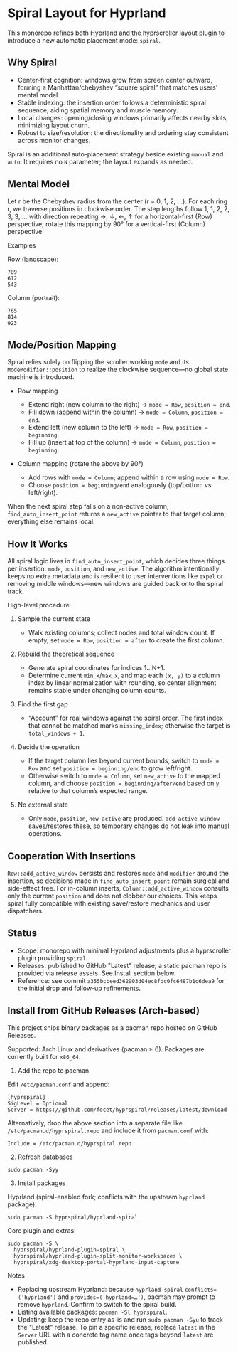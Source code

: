 # Spiral Layout for Hyprland

This monorepo refines both Hyprland and the hyprscroller layout plugin to introduce a new automatic placement mode: `spiral`.

## Why Spiral
- Center-first cognition: windows grow from screen center outward, forming a Manhattan/chebyshev “square spiral” that matches users’ mental model.
- Stable indexing: the insertion order follows a deterministic spiral sequence, aiding spatial memory and muscle memory.
- Local changes: opening/closing windows primarily affects nearby slots, minimizing layout churn.
- Robust to size/resolution: the directionality and ordering stay consistent across monitor changes.

Spiral is an additional auto-placement strategy beside existing `manual` and `auto`. It requires no `N` parameter; the layout expands as needed.

## Mental Model
Let r be the Chebyshev radius from the center (r = 0, 1, 2, …). For each ring r, we traverse positions in clockwise order. The step lengths follow 1, 1, 2, 2, 3, 3, … with direction repeating →, ↓, ←, ↑ for a horizontal-first (Row) perspective; rotate this mapping by 90° for a vertical-first (Column) perspective.

Examples

Row (landscape):

```
789
612
543
```

Column (portrait):

```
765
814
923
```

## Mode/Position Mapping
Spiral relies solely on flipping the scroller working `mode` and its `ModeModifier::position` to realize the clockwise sequence—no global state machine is introduced.

- Row mapping
  - Extend right (new column to the right) → `mode = Row`, `position = end`.
  - Fill down (append within the column) → `mode = Column`, `position = end`.
  - Extend left (new column to the left) → `mode = Row`, `position = beginning`.
  - Fill up (insert at top of the column) → `mode = Column`, `position = beginning`.

- Column mapping (rotate the above by 90°)
  - Add rows with `mode = Column`; append within a row using `mode = Row`.
  - Choose `position = beginning/end` analogously (top/bottom vs. left/right).

When the next spiral step falls on a non-active column, `find_auto_insert_point` returns a `new_active` pointer to that target column; everything else remains local.

## How It Works
All spiral logic lives in `find_auto_insert_point`, which decides three things per insertion: `mode`, `position`, and `new_active`. The algorithm intentionally keeps no extra metadata and is resilient to user interventions like `expel` or removing middle windows—new windows are guided back onto the spiral track.

High-level procedure

1) Sample the current state
   - Walk existing columns; collect nodes and total window count. If empty, set `mode = Row`, `position = after` to create the first column.

2) Rebuild the theoretical sequence
   - Generate spiral coordinates for indices 1…N+1.
   - Determine current `min_x`/`max_x`, and map each `(x, y)` to a column index by linear normalization with rounding, so center alignment remains stable under changing column counts.

3) Find the first gap
   - “Account” for real windows against the spiral order. The first index that cannot be matched marks `missing_index`; otherwise the target is `total_windows + 1`.

4) Decide the operation
   - If the target column lies beyond current bounds, switch to `mode = Row` and set `position = beginning/end` to grow left/right.
   - Otherwise switch to `mode = Column`, set `new_active` to the mapped column, and choose `position = beginning/after/end` based on `y` relative to that column’s expected range.

5) No external state
   - Only `mode`, `position`, `new_active` are produced. `add_active_window` saves/restores these, so temporary changes do not leak into manual operations.

## Cooperation With Insertions
`Row::add_active_window` persists and restores `mode` and `modifier` around the insertion, so decisions made in `find_auto_insert_point` remain surgical and side-effect free. For in-column inserts, `Column::add_active_window` consults only the current `position` and does not clobber our choices. This keeps spiral fully compatible with existing save/restore mechanics and user dispatchers.

## Status
- Scope: monorepo with minimal Hyprland adjustments plus a hyprscroller plugin providing `spiral`.
- Releases: published to GitHub "Latest" release; a static pacman repo is provided via release assets. See Install section below.
- Reference: see commit `a355bcbeed362903d04ec8fdc0fc6487b1d6dea9` for the initial drop and follow-up refinements.

## Install from GitHub Releases (Arch-based)

This project ships binary packages as a pacman repo hosted on GitHub Releases.

Supported: Arch Linux and derivatives (pacman ≥ 6). Packages are currently built for `x86_64`.

1) Add the repo to pacman

Edit `/etc/pacman.conf` and append:

```
[hyprspiral]
SigLevel = Optional
Server = https://github.com/fecet/hyprspiral/releases/latest/download
```

Alternatively, drop the above section into a separate file like `/etc/pacman.d/hyprspiral.repo` and include it from `pacman.conf` with:

```
Include = /etc/pacman.d/hyprspiral.repo
```

2) Refresh databases

```
sudo pacman -Syy
```

3) Install packages

Hyprland (spiral-enabled fork; conflicts with the upstream `hyprland` package):

```
sudo pacman -S hyprspiral/hyprland-spiral
```

Core plugin and extras:

```
sudo pacman -S \
  hyprspiral/hyprland-plugin-spiral \
  hyprspiral/hyprland-plugin-split-monitor-workspaces \
  hyprspiral/xdg-desktop-portal-hyprland-input-capture
```

Notes

- Replacing upstream Hyprland: because `hyprland-spiral` `conflicts=('hyprland')` and `provides=('hyprland=…')`, pacman may prompt to remove `hyprland`. Confirm to switch to the spiral build.
- Listing available packages: `pacman -Sl hyprspiral`.
- Updating: keep the repo entry as-is and run `sudo pacman -Syu` to track the "Latest" release. To pin a specific release, replace `latest` in the `Server` URL with a concrete tag name once tags beyond `latest` are published.

